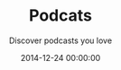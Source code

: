 ---
layout: post
title: Podcats
subtitle: Discover podcasts you love
color: "#E35050"
description: "I made an app called [Podcats](http://podcatsapp.com). It helps people find new podcasts to obsess about." # Supports Markdown format
button_title: View case study 
cover_image: "podcats_cover.png"
permalink: /podcats
date:   2014-12-24 00:00:00

# Style information
color: "#E35050"
---